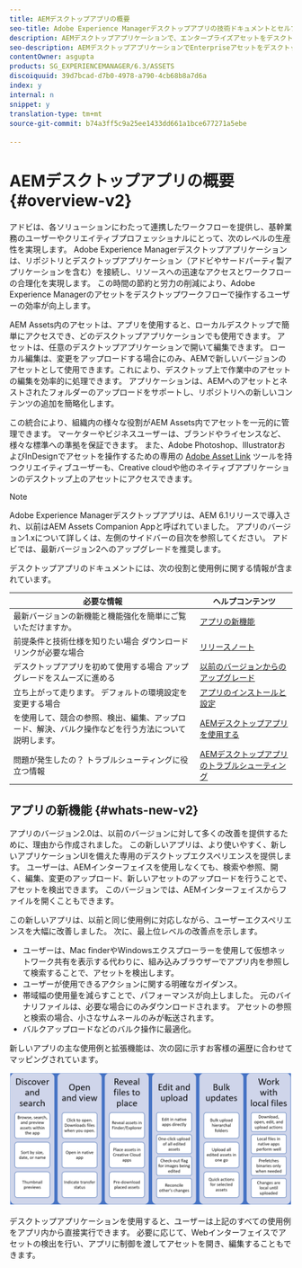 ```yaml
---
title: AEMデスクトップアプリの概要
seo-title: Adobe Experience Managerデスクトップアプリの技術ドキュメントとセルフヘルプ
description: AEMデスクトップアプリケーションで、エンタープライズアセットをデスクトップから直接使用する場合に、クリエイティブユーザーのワークフローを最適化する方法を説明する技術ドキュメントとセルフヘルプ。
seo-description: AEMデスクトップアプリケーションでEnterpriseアセットをデスクトップから直接使用する場合、クリエイティブユーザーのワークフローを最適化する方法を説明します。
contentOwner: asgupta
products: SG_EXPERIENCEMANAGER/6.3/ASSETS
discoiquuid: 39d7bcad-d7b0-4978-a790-4cb68b8a7d6a
index: y
internal: n
snippet: y
translation-type: tm+mt
source-git-commit: b74a3ff5c9a25ee1433dd661a1bce677271a5ebe

---
```



# AEMデスクトップアプリの概要 {#overview-v2}

アドビは、各ソリューションにわたって連携したワークフローを提供し、基幹業務のユーザーやクリエイティブプロフェッショナルにとって、次のレベルの生産性を実現します。 Adobe Experience Managerデスクトップアプリケーションは、リポジトリとデスクトップアプリケーション（アドビやサードパーティ製アプリケーションを含む）を接続し、リソースへの迅速なアクセスとワークフローの合理化を実現します。 この時間の節約と労力の削減により、Adobe Experience Managerのアセットをデスクトップワークフローで操作するユーザーの効率が向上します。

AEM Assets内のアセットは、アプリを使用すると、ローカルデスクトップで簡単にアクセスでき、どのデスクトップアプリケーションでも使用できます。 アセットは、任意のデスクトップアプリケーションで開いて編集できます。 ローカル編集は、変更をアップロードする場合にのみ、AEMで新しいバージョンのアセットとして使用できます。これにより、デスクトップ上で作業中のアセットの編集を効率的に処理できます。 アプリケーションは、AEMへのアセットとネストされたフォルダーのアップロードをサポートし、リポジトリへの新しいコンテンツの追加を簡略化します。

この統合により、組織内の様々な役割がAEM Assets内でアセットを一元的に管理できます。 マーケターやビジネスユーザーは、ブランドやライセンスなど、様々な標準への準拠を保証できます。 また、Adobe Photoshop、IllustratorおよびInDesignでアセットを操作するための専用の [Adobe Asset Link](https://www.adobe.com/marketing/experience-manager-assets/adobe-asset-link.html) ツールを持つクリエイティブユーザーも、Creative cloudや他のネイティブアプリケーションのデスクトップ上のアセットにアクセスできます。

>[!NOTE]
>
>Adobe Experience Managerデスクトップアプリは、AEM 6.1リリースで導入され、以前はAEM Assets Companion Appと呼ばれていました。 アプリのバージョン1.xについて詳しくは、左側のサイドバーの目次を参照してください。 アドビでは、最新バージョン2へのアップグレードを推奨します。

デスクトップアプリのドキュメントには、次の役割と使用例に関する情報が含まれています。

| 必要な情報 | ヘルプコンテンツ |
|-------------------------------------------------------------------------------------------------------|------------------------------------------------------------|
| 最新バージョンの新機能と機能強化を簡単にご覧いただけますか。 | [アプリの新機能](#whats-new-v2) |
| 前提条件と技術仕様を知りたい場合 ダウンロードリンクが必要な場合 | [リリースノート](release-notes.md) |
| デスクトップアプリを初めて使用する場合 アップグレードをスムーズに進める | [以前のバージョンからのアップグレード](install-upgrade.md#upgrade-from-previous-version) |
| 立ち上がって走ります。 デフォルトの環境設定を変更する場合 | [アプリのインストールと設定](install-upgrade.md) |
| を使用して、競合の参照、検出、編集、アップロード、解決、バルク操作などを行う方法について説明します。 | [AEMデスクトップアプリを使用する](using.md) |
| 問題が発生したの？ トラブルシューティングに役立つ情報 | [AEMデスクトップアプリのトラブルシューティング](troubleshoot.md) |

## アプリの新機能 {#whats-new-v2}

アプリのバージョン2.0は、以前のバージョンに対して多くの改善を提供するために、理由から作成されました。 この新しいアプリは、より使いやすく、新しいアプリケーションUIを備えた専用のデスクトップエクスペリエンスを提供します。 ユーザーは、AEMインターフェイスを使用しなくても、検索や参照、開く、編集、変更のアップロード、新しいアセットのアップロードを行うことで、アセットを検出できます。 このバージョンでは、AEMインターフェイスからファイルを開くこともできます。

この新しいアプリは、以前と同じ使用例に対応しながら、ユーザーエクスペリエンスを大幅に改善しました。 次に、最上位レベルの改善点を示します。

* ユーザーは、Mac finderやWindowsエクスプローラーを使用して仮想ネットワーク共有を表示する代わりに、組み込みブラウザーでアプリ内を参照して検索することで、アセットを検出します。
* ユーザーが使用できるアクションに関する明確なガイダンス。
* 帯域幅の使用量を減らすことで、パフォーマンスが向上しました。 元のバイナリファイルは、必要な場合にのみダウンロードされます。 アセットの参照と検索の場合、小さなサムネールのみが転送されます。
* バルクアップロードなどのバルク操作に最適化。

新しいアプリの主な使用例と拡張機能は、次の図に示すお客様の遍歴に合わせてマッピングされています。

![AEMデスクトップアプリの新機能](assets/do-not-localize/whats-new-desktop-app-v2.png)

デスクトップアプリケーションを使用すると、ユーザーは上記のすべての使用例をアプリ内から直接実行できます。 必要に応じて、Webインターフェイスでアセットの検出を行い、アプリに制御を渡してアセットを開き、編集することもできます。
